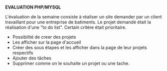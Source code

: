 **EVALUATION PHP/MYSQL**

L'évaluation de la semaine consiste à réaliser un site demander par un client travaillant pour une entreprise de batiments. Le projet demandé était la réalisation d'une "to do list". Certain critère était prioritaire.

 *   Possibilité de creer des projets
 *  Les afficher sur la page d'accueil
 *   Créer des sous étapes et les afficher dans la page de leur projets respectifs
 *  Ajouter des tâches
 *   Supprimer comme on le souhaite un projet ou une tache.